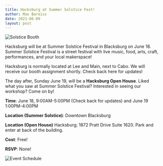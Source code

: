 ```yaml
---
title: Hacksburg at Summer Solstice Fest!
author: Max Bareiss
date: 2021-06-09
layout: post
---
```


![Solstice Booth](//hacksburg.org/images/solstice.jpg)

Hacksburg will be at Summer Solstice Festival in Blacksburg on June 18. Summer Solstice Festival is a street festival with live music, food, arts, craft, performances, and your local makerspace!

Hacksburg is normally located at Lee and Main, next to Cabo. We will receive our booth assignment shortly. Check back here for updates!

The day after, Sunday June 19, will be a **Hacksburg Open House**. Liked what you saw at Summer Solstice Festival? Interested in seeing our workshop? Come on by!

**Time**: June 18, 9:00AM-5:00PM (Check back for updates) and June 19 1:00PM-4:00PM

**Location (Summer Solstice)**: Downtown Blacksburg

**Location (Open House)** Hacksburg; 1872 Pratt Drive Suite 1620. Park and enter at back of the building.

**Cost**: Free!

**RSVP**: None!

![Event Schedule](//hacksburg.org/images/2022_ssf.png)